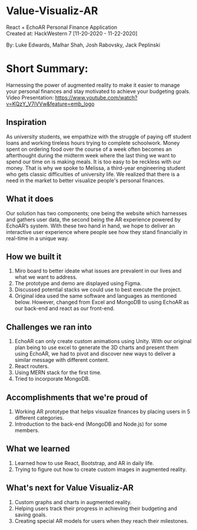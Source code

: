 # Value-Visualiz-AR
React + EchoAR Personal Finance Application  
Created at: HackWestern 7 [11-20-2020 - 11-22-2020]
 
By: Luke Edwards, Malhar Shah, Josh Rabovsky, Jack Peplinski
 
# Short Summary:
Harnessing the power of augmented reality to make it easier to manage your personal finances and stay motivated to achieve your budgeting goals.  
Video Presentation: https://www.youtube.com/watch?v=KQzY_V7iVVw&feature=emb_logo

## Inspiration
As university students, we empathize with the struggle of paying off student loans and working tireless hours trying to complete schoolwork. Money spent on ordering food over the course of a week often becomes an afterthought during the midterm week where the last thing we want to spend our time on is making meals. It is too easy to be reckless with our money. That is why we spoke to Melissa, a third-year engineering student who gets classic difficulties of university life. We realized that there is a need in the market to better visualize people's personal finances.

## What it does
Our solution has two components; one being the website which harnesses and gathers user data, the second being the AR experience powered by EchoAR’s system. With these two hand in hand, we hope to deliver an interactive user experience where people see how they stand financially in real-time in a unique way.

## How we built it
1) Miro board to better ideate what issues are prevalent in our lives and what we want to address.  
2) The prototype and demo are displayed using Figma.  
3) Discussed potential stacks we could use to best execute the project.  
4) Original idea used the same software and languages as mentioned below. However, changed from Excel and MongoDB to using EchoAR as our back-end and react as our front-end.  

## Challenges we ran into
1) EchoAR can only create custom animations using Unity. With our original plan being to use excel to generate the 3D charts and present them using EchoAR, we had to pivot and discover new ways to deliver a similar message with different content.  
2) React routers.  
3) Using MERN stack for the first time.  
4) Tried to incorporate MongoDB.  

## Accomplishments that we're proud of
1) Working AR prototype that helps visualize finances by placing users in 5 different categories.  
2) Introduction to the back-end (MongoDB and Node.js) for some members.  

## What we learned
1) Learned how to use React, Bootstrap, and AR in daily life.  
2) Trying to figure out how to create custom images in augmented reality.  

## What's next for Value Visualiz-AR
1) Custom graphs and charts in augmented reality.  
2) Helping users track their progress in achieving their budgeting and saving goals.  
3) Creating special AR models for users when they reach their milestones.  
